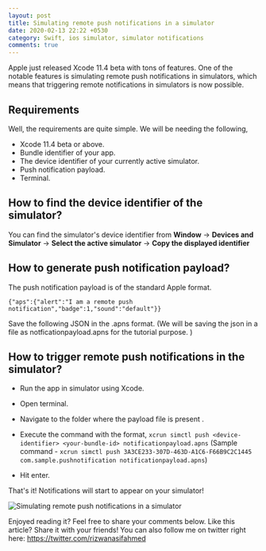 ```yaml
---
layout: post
title: Simulating remote push notifications in a simulator
date: 2020-02-13 22:22 +0530
category: Swift, ios simulator, simulator notifications
comments: true
---
```

Apple just released Xcode 11.4 beta with tons of features. One of the notable features is simulating remote push notifications in simulators, which means that triggering remote notifications in simulators is now possible. 

## Requirements

Well, the requirements are quite simple. We will be needing the following,

- Xcode 11.4 beta or above.
- Bundle identifier of your app.
- The device identifier of your currently active simulator.
- Push notification payload.
- Terminal.

## How to find the device identifier of the simulator?

 You can find the simulator's device identifier from **Window** -> **Devices and Simulator** -> **Select the active simulator** -> **Copy the displayed identifier**

## How to generate push notification payload?

The push notification payload is of the standard Apple format.

    {"aps":{"alert":"I am a remote push notification","badge":1,"sound":"default"}}


   Save the following JSON in the .apns format.
    (We will be saving the json in a file as notficationpayload.apns for the tutorial purpose. )

## How to trigger remote push notifications in the simulator?

- Run the app in simulator using Xcode.
- Open terminal.
- Navigate to the folder where the payload file is present .
- Execute the command with the format, 
 ```xcrun simctl push <device-identifier> <your-bundle-id> notificationpayload.apns```
 (Sample command -
 ```xcrun simctl push 3A3CE233-307D-463D-A1C6-F66B9C2C1445 com.sample.pushnotification notificationpayload.apns```)

- Hit enter.

That's it! Notifications will start to appear on your simulator!

![Simulating remote push notifications in a simulator](/blog/assets/images/simulatornotifications/simulatornotification.png)

 Enjoyed reading it? Feel free to share your comments below. Like this article? Share it with your friends!
 You can also follow me on twitter right here: <https://twitter.com/rizwanasifahmed>
